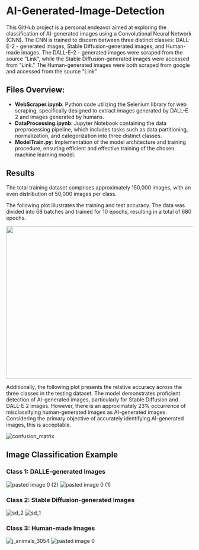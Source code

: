 # AI-Generated-Image-Detection
This GitHub project is a personal endeavor aimed at exploring the classification of AI-generated images using a Convolutional Neural Network (CNN). The CNN is trained to discern between three distinct classes:  DALL-E-2 - generated images, Stable Diffusion-generated images, and Human-made images. The DALL-E-2 - generated images were scraped from the source "Link", while the Stable Diffusion-generated images were accessed from "Link." The Human-generated images were both scraped from google and accessed from the source "Link"

## Files Overview:

* **WebScraper.ipynb**: Python code utilizing the Selenium library for web scraping, specifically designed to extract images generated by DALL-E 2 and images generated by humans.
* **DataProcessing.ipynb**: Jupyter Notebook containing the data preprocessing pipeline, which includes tasks such as data partitioning, normalization, and categorization into three distinct classes.
* **ModelTrain.py**: Implementation of the model architecture and training procedure, ensuring efficient and effective training of the chosen machine learning model.

## Results
The total training dataset comprises approximately 150,000 images, with an even distribution of 50,000 images per class.

The following plot illustrates the training and test accuracy. The data was divided into 68 batches and trained for 10 epochs, resulting in a total of 680 epochs.


<img src= "https://github.com/KarlYazigi/AI-Generated-Image-Detection/assets/66206934/5dbfe1bd-f710-4c22-9613-e5a3c92dd13d" width="550" height="412.5">


Additionally, the following plot presents the relative accuracy across the three classes in the testing dataset. The model demonstrates proficient detection of AI-generated images, particularly for Stable Diffusion and DALL-E 2 images. However, there is an approximately 23% occurrence of misclassifying human-generated images as AI-generated images. Considering the primary objective of accurately identifying AI-generated images, this is acceptable.

![confusion_matrix](https://github.com/KarlYazigi/AI-Generated-Image-Detection/assets/66206934/02aced8b-947f-4752-8ce3-4fcc536c15eb)



## Image Classification Example

### Class 1: DALLE-generated Images
![pasted image 0 (2)](https://github.com/KarlYazigi/AI-Generated-Image-Detection/assets/66206934/fcc6f16f-cc48-4c6e-acdd-a9653aa09522)        ![pasted image 0 (1)](https://github.com/KarlYazigi/AI-Generated-Image-Detection/assets/66206934/f6d0d06a-1808-4404-8b51-1ba7824c4ded)


### Class 2: Stable Diffusion-generated Images

![sd_2](https://github.com/KarlYazigi/AI-Generated-Image-Detection/assets/66206934/9f9c3557-36a9-4ba0-a0e7-14690f051ac5)        ![sd_1](https://github.com/KarlYazigi/AI-Generated-Image-Detection/assets/66206934/01363718-cff3-45db-9d60-b3c59a71c3fe)

### Class 3: Human-made Images
![j_animals_3054](https://github.com/KarlYazigi/AI-Generated-Image-Detection/assets/66206934/57517bce-75ba-4dae-a8c9-7e598edaeec5)       ![pasted image 0](https://github.com/KarlYazigi/AI-Generated-Image-Detection/assets/66206934/ef18671a-70c6-41db-9474-139cc2a61f48)


